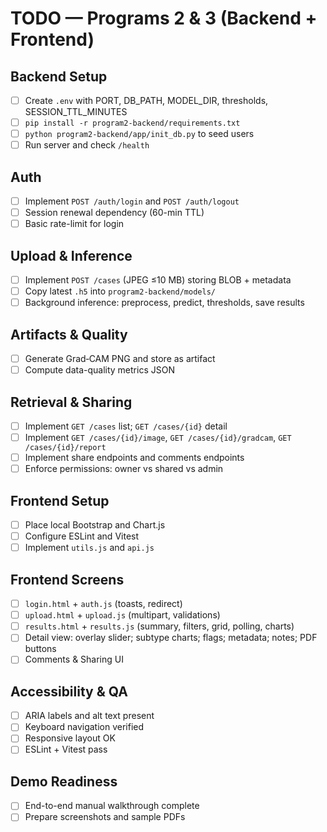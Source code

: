 # TODO — Programs 2 & 3 (Backend + Frontend)

## Backend Setup
- [ ] Create `.env` with PORT, DB_PATH, MODEL_DIR, thresholds, SESSION_TTL_MINUTES
- [ ] `pip install -r program2-backend/requirements.txt`
- [ ] `python program2-backend/app/init_db.py` to seed users
- [ ] Run server and check `/health`

## Auth
- [ ] Implement `POST /auth/login` and `POST /auth/logout`
- [ ] Session renewal dependency (60-min TTL)
- [ ] Basic rate-limit for login

## Upload & Inference
- [ ] Implement `POST /cases` (JPEG ≤10 MB) storing BLOB + metadata
- [ ] Copy latest `.h5` into `program2-backend/models/`
- [ ] Background inference: preprocess, predict, thresholds, save results

## Artifacts & Quality
- [ ] Generate Grad‑CAM PNG and store as artifact
- [ ] Compute data-quality metrics JSON

## Retrieval & Sharing
- [ ] Implement `GET /cases` list; `GET /cases/{id}` detail
- [ ] Implement `GET /cases/{id}/image`, `GET /cases/{id}/gradcam`, `GET /cases/{id}/report`
- [ ] Implement share endpoints and comments endpoints
- [ ] Enforce permissions: owner vs shared vs admin

## Frontend Setup
- [ ] Place local Bootstrap and Chart.js
- [ ] Configure ESLint and Vitest
- [ ] Implement `utils.js` and `api.js`

## Frontend Screens
- [ ] `login.html` + `auth.js` (toasts, redirect)
- [ ] `upload.html` + `upload.js` (multipart, validations)
- [ ] `results.html` + `results.js` (summary, filters, grid, polling, charts)
- [ ] Detail view: overlay slider; subtype charts; flags; metadata; notes; PDF buttons
- [ ] Comments & Sharing UI

## Accessibility & QA
- [ ] ARIA labels and alt text present
- [ ] Keyboard navigation verified
- [ ] Responsive layout OK
- [ ] ESLint + Vitest pass

## Demo Readiness
- [ ] End-to-end manual walkthrough complete
- [ ] Prepare screenshots and sample PDFs
